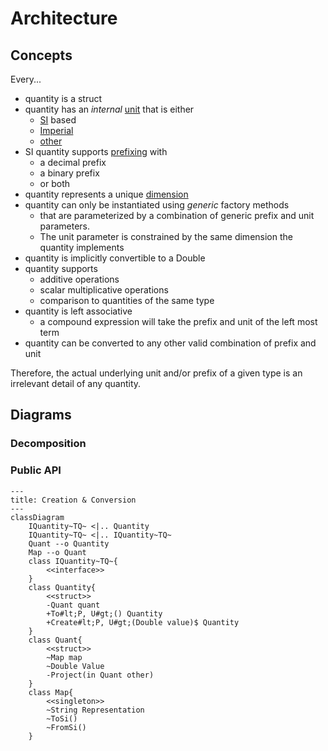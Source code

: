 # Architecture

## Concepts

Every...

- quantity is a struct
- quantity has an _internal_ [unit](../quantities/units/IUnit.cs) that is either
    - [SI](../quantities/units/Si/ISiUnit.cs) based
    - [Imperial](../quantities/units/Imperial/IImperial.cs)
    - [other](../quantities/units/Other/IOther.cs)
- SI quantity supports [prefixing](../quantities/prefixes/IPrefix.cs) with
    - a decimal prefix
    - a binary prefix
    - or both
- quantity represents a unique [dimension](../quantities/dimensions/IDimension.cs)
- quantity can only be instantiated using _generic_ factory methods
    - that are parameterized by a combination of generic prefix and unit parameters.
    - The unit parameter is constrained by the same dimension the quantity implements
- quantity is implicitly convertible to a Double
- quantity supports
    - additive operations
    - scalar multiplicative operations
    - comparison to quantities of the same type
- quantity is left associative
    - a compound expression will take the prefix and unit of the left most term
- quantity can be converted to any other valid combination of prefix and unit

Therefore, the actual underlying unit and/or prefix of a given type is an irrelevant detail of any quantity.

## Diagrams

### Decomposition

### Public API


```mermaid
---
title: Creation & Conversion
---
classDiagram
    IQuantity~TQ~ <|.. Quantity
    IQuantity~TQ~ <|.. IQuantity~TQ~
    Quant --o Quantity
    Map --o Quant
    class IQuantity~TQ~{
        <<interface>>
    }
    class Quantity{
        <<struct>>
        -Quant quant
        +To#lt;P, U#gt;() Quantity
        +Create#lt;P, U#gt;(Double value)$ Quantity
    }
    class Quant{
        <<struct>>
        ~Map map
        ~Double Value
        -Project(in Quant other)
    }
    class Map{
        <<singleton>>
        ~String Representation
        ~ToSi()
        ~FromSi()
    }
```

